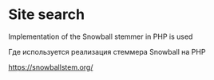 # Site search

Implementation of the Snowball stemmer in PHP is used

Где используется реализация стеммера Snowball на PHP 

https://snowballstem.org/